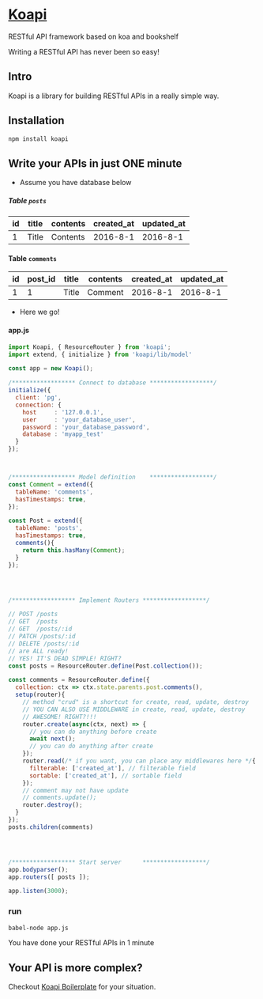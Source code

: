 # [Koapi](http://koapi.github.io/koapi)

RESTful API framework based on koa and bookshelf

Writing a RESTful API has never been so easy!

## Intro
Koapi is a library for building RESTful APIs in a really simple way.

## Installation
```bash
npm install koapi
```

## Write your APIs in just ONE minute

* Assume you have database below

##### Table `posts`
| id | title | contents | created_at | updated_at |
|----|-------|----------|------------|------------|
| 1  | Title | Contents | 2016-8-1   | 2016-8-1   |

#### Table `comments`

| id | post_id | title | contents | created_at | updated_at |
|----|---------|-------|----------|------------|------------|
| 1  | 1       | Title | Comment  | 2016-8-1   | 2016-8-1   |

* Here we go!
#### app.js
```js
import Koapi, { ResourceRouter } from 'koapi';
import extend, { initialize } from 'koapi/lib/model'

const app = new Koapi();

/****************** Connect to database ******************/
initialize({
  client: 'pg',
  connection: {
    host     : '127.0.0.1',
    user     : 'your_database_user',
    password : 'your_database_password',
    database : 'myapp_test'
  }
});



/****************** Model definition    ******************/
const Comment = extend({
  tableName: 'comments',
  hasTimestamps: true,
});

const Post = extend({
  tableName: 'posts',
  hasTimestamps: true,
  comments(){
    return this.hasMany(Comment);
  }
});




/****************** Implement Routers ******************/

// POST /posts
// GET  /posts
// GET  /posts/:id
// PATCH /posts/:id
// DELETE /posts/:id
// are ALL ready!
// YES! IT'S DEAD SIMPLE! RIGHT?
const posts = ResourceRouter.define(Post.collection());

const comments = ResourceRouter.define({
  collection: ctx => ctx.state.parents.post.comments(),
  setup(router){
    // method "crud" is a shortcut for create, read, update, destroy
    // YOU CAN ALSO USE MIDDLEWARE in create, read, update, destroy
    // AWESOME! RIGHT?!!!
    router.create(async(ctx, next) => {
      // you can do anything before create
      await next();
      // you can do anything after create
    });
    router.read(/* if you want, you can place any middlewares here */{
      filterable: ['created_at'], // filterable field
      sortable: ['created_at'], // sortable field
    });
    // comment may not have update
    // comments.update();
    router.destroy();
  }
});
posts.children(comments)




/****************** Start server      ******************/
app.bodyparser();
app.routers([ posts ]);

app.listen(3000);
```

### run
```bash
babel-node app.js
```

You have done your RESTful APIs in 1 minute

## Your API is more complex?

Checkout [Koapi Boilerplate](https://github.com/koapi/koapi-boilerplate) for your situation.
